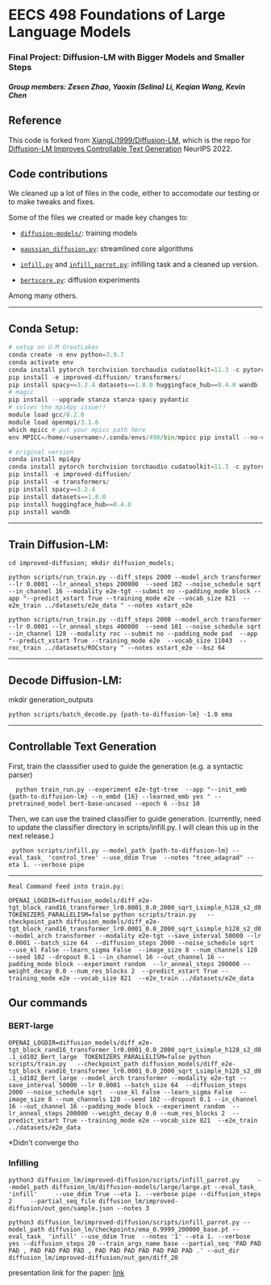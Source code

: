# EECS 498 Foundations of Large Language Models 
### Final Project: Diffusion-LM with Bigger Models and Smaller Steps
##### Group members: Zesen Zhao, Yaoxin (Selina) Li, Keqian Wang, Kevin Chen


## Reference

This code is forked from [XiangLi1999/Diffusion-LM](https://github.com/XiangLi1999/Diffusion-LM), which is the repo for [Diffusion-LM Improves Controllable Text Generation](https://arxiv.org/pdf/2205.14217.pdf) NeurIPS 2022.


## Code contributions

We cleaned up a lot of files in the code, either to accomodate our testing or to make tweaks and fixes.

Some of the files we created or made key changes to:

 - [`diffusion-models/`](https://github.com/selina-lii/598_diffusion_lm_project/tree/main/diffusion-models): training models

- [`gaussian_diffusion.py`](https://github.com/selina-lii/598_diffusion_lm_project/blob/main/improved-diffusion/improved_diffusion/gaussian_diffusion.py): streamlined core algorithms

- [`infill.py`](https://github.com/selina-lii/598_diffusion_lm_project/blob/main/improved-diffusion/scripts/infill.py) and [`infill_parrot.py`](https://github.com/selina-lii/598_diffusion_lm_project/blob/main/improved-diffusion/scripts/infill_parrot.py): infilling task and a cleaned up version.

- [`bertscore.py`](https://github.com/selina-lii/598_diffusion_lm_project/blob/main/improved-diffusion/scripts/bertscore.py): diffusion experiments


Among many others.

-----------------------------------------------------
## Conda Setup:
```python
# setup on U-M GreatLakes
conda create -n env python=3.9.7
conda activate env
conda install pytorch torchvision torchaudio cudatoolkit=11.3 -c pytorch
pip install -e improved-diffusion/ transformers/
pip install spacy==3.2.4 datasets==1.8.0 huggingface_hub==0.4.0 wandb
# magic
pip install --upgrade stanza stanza-spacy pydantic
# solves the mpi4py issue!!
module load gcc/8.2.0
module load openmpi/3.1.6
which mpicc # put your mpicc path here
env MPICC=/home/<username>/.conda/envs/498/bin/mpicc pip install --no-cache-dir mpi4py
```

```python
# original version
conda install mpi4py
conda install pytorch torchvision torchaudio cudatoolkit=11.3 -c pytorch
pip install -e improved-diffusion/ 
pip install -e transformers/
pip install spacy==3.2.4
pip install datasets==1.8.0 
pip install huggingface_hub==0.4.0 
pip install wandb
```
-----------------------------------------------------
## Train Diffusion-LM:

```cd improved-diffusion; mkdir diffusion_models;```

```python scripts/run_train.py --diff_steps 2000 --model_arch transformer --lr 0.0001 --lr_anneal_steps 200000  --seed 102 --noise_schedule sqrt --in_channel 16 --modality e2e-tgt --submit no --padding_mode block --app "--predict_xstart True --training_mode e2e --vocab_size 821  --e2e_train ../datasets/e2e_data " --notes xstart_e2e```

```python scripts/run_train.py --diff_steps 2000 --model_arch transformer --lr 0.0001 --lr_anneal_steps 400000  --seed 101 --noise_schedule sqrt  --in_channel 128 --modality roc --submit no --padding_mode pad  --app "--predict_xstart True --training_mode e2e  --vocab_size 11043  --roc_train ../datasets/ROCstory " --notes xstart_e2e --bsz 64```


-------------------
## Decode Diffusion-LM:
mkdir generation_outputs 

``python scripts/batch_decode.py {path-to-diffusion-lm} -1.0 ema``


------------------- 
## Controllable Text Generation 
First, train the classsifier used to guide the generation (e.g. a syntactic parser) 

``  
python train_run.py --experiment e2e-tgt-tree  --app "--init_emb {path-to-diffusion-lm} --n_embd {16} --learned_emb yes " --pretrained_model bert-base-uncased --epoch 6 --bsz 10
``

Then, we can use the trained classifier to guide generation. 
(currently, need to update the classifier directory in scripts/infill.py. I will clean this up in the next release.)

``
python scripts/infill.py --model_path {path-to-diffusion-lm} --eval_task_ 'control_tree' --use_ddim True  --notes "tree_adagrad" --eta 1. --verbose pipe``



-----------------------------------------------------
```
Real Command feed into train.py:

OPENAI_LOGDIR=diffusion_models/diff_e2e-tgt_block_rand16_transformer_lr0.0001_0.0_2000_sqrt_Lsimple_h128_s2_d0.1_sd102_xstart_e2e  TOKENIZERS_PARALLELISM=false python scripts/train.py   --checkpoint_path diffusion_models/diff_e2e-tgt_block_rand16_transformer_lr0.0001_0.0_2000_sqrt_Lsimple_h128_s2_d0.1_sd102_xstart_e2e --model_arch transformer --modality e2e-tgt --save_interval 50000 --lr 0.0001 --batch_size 64  --diffusion_steps 2000 --noise_schedule sqrt  --use_kl False --learn_sigma False  --image_size 8 --num_channels 128 --seed 102 --dropout 0.1 --in_channel 16 --out_channel 16 --padding_mode block --experiment random  --lr_anneal_steps 200000 --weight_decay 0.0 --num_res_blocks 2  --predict_xstart True --training_mode e2e --vocab_size 821  --e2e_train ../datasets/e2e_data
```

## Our commands

### BERT-large
` OPENAI_LOGDIR=diffusion_models/diff_e2e-tgt_block_rand16_transformer_lr0.0001_0.0_2000_sqrt_Lsimple_h128_s2_d0.1_sd102_Bert_large  TOKENIZERS_PARALLELISM=false python scripts/train.py   --checkpoint_path diffusion_models/diff_e2e-tgt_block_rand16_transformer_lr0.0001_0.0_2000_sqrt_Lsimple_h128_s2_d0.1_sd102_Bert_large --model_arch transformer --modality e2e-tgt --save_interval 50000 --lr 0.0001 --batch_size 64  --diffusion_steps 2000 --noise_schedule sqrt  --use_kl False --learn_sigma False  --image_size 8 --num_channels 128 --seed 102 --dropout 0.1 --in_channel 16 --out_channel 16 --padding_mode block --experiment random  --lr_anneal_steps 200000 --weight_decay 0.0 --num_res_blocks 2  --predict_xstart True --training_mode e2e --vocab_size 821  --e2e_train ../datasets/e2e_data `

*Didn't converge tho

### Infilling
`python3 diffusion_lm/improved-diffusion/scripts/infill_parrot.py     --model_path diffusion_lm/diffusion-models/large/large.pt --eval_task_ 'infill'     --use_ddim True --eta 1. --verbose pipe --diffusion_steps 2     --partial_seq_file diffusion_lm/improved-diffusion/out_gen/sample.json --notes 3`

`python3 diffusion_lm/improved-diffusion/scripts/infill_parrot.py --model_path diffusion_lm/checkpoints/ema_0.9999_200000_base.pt --eval_task_ 'infill' --use_ddim True  --notes '1' --eta 1. --verbose yes --diffusion_steps 20 --train_args_name base --partial_seq 'PAD PAD PAD , PAD PAD PAD PAD , PAD PAD PAD PAD PAD PAD PAD .' --out_dir diffusion_lm/improved-diffusion/out_gen/diff_20`

presentation link for the paper: [link](https://slideslive.com/38990777/diffusionlm-improves-controllable-text-generation?ref=speaker-34175)
